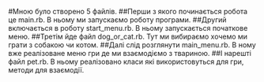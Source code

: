 #Мною було створено 5 файлів.
##Перши з якого починається робота це main.rb. В ньому ми запускаємо роботу програми.
##Другий включається в роботу start_menu.rb. В ньому запускається початкове меню.
##Третім йде файл dog_or_cat.rb. Тут ми вибираємо хочемо ми грати з собакою чи котом.
##Далі слід розглянути main_menu.rb. В ному вже реалізоване меню гри де ми взаємодіємо з твариною.
##І нарешті файл pet.rb. В ньому реалізовано класи які використовуться для гри, методи для взаємодії.
